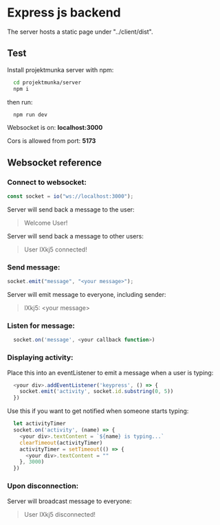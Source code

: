 # Express js backend

The server hosts a static page under "../client/dist".

## Test

Install projektmunka server with npm:

```bash
  cd projektmunka/server
  npm i
```

then run:

```bash
  npm run dev
```

Websocket is on: **localhost:3000**

Cors is allowed from port: **5173**

## Websocket reference

### Connect to websocket:

```js
const socket = io("ws://localhost:3000");
```

Server will send back a message to the user:

>  Welcome User!

Server will send back a message to other users:

>  User IXkj5 connected!

### Send message:

```js
socket.emit("message", "<your message>");
```

Server will emit message to everyone, including sender:

>  IXkj5: \<your message>

### Listen for message:

```js
  socket.on('message', <your callback function>)
```

### Displaying activity:

Place this into an eventListener to emit a message when a user is typing:

```js
  <your div>.addEventListener('keypress', () => {
    socket.emit('activity', socket.id.substring(0, 5))
  })
```

Use this if you want to get notified when someone starts typing:

```js
  let activityTimer
  socket.on('activity', (name) => {
    <your div>.textContent = `${name} is typing...`
    clearTimeout(activityTimer)
    activityTimer = setTimeout(() => {
      <your div>.textContent = ""
    }, 3000)
  })
```

### Upon disconnection:

Server will broadcast message to everyone:

>  User IXkj5 disconnected!
